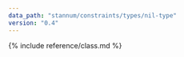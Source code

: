 ```yaml
---
data_path: "stannum/constraints/types/nil-type"
version: "0.4"
---
```


{% include reference/class.md %}
